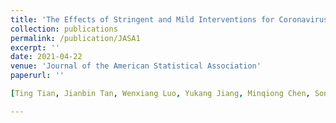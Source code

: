 ```yaml
---
title: 'The Effects of Stringent and Mild Interventions for Coronavirus Pandemic'
collection: publications
permalink: /publication/JASA1
excerpt: ''
date: 2021-04-22
venue: 'Journal of the American Statistical Association'
paperurl: ''

[Ting Tian, Jianbin Tan, Wenxiang Luo, Yukang Jiang, Minqiong Chen, Songpan Yang, Canhong Wen, Wenliang Pan & Xueqin Wang (2021), The Effects of Stringent and Mild Interventions for Coronavirus Pandemic, $\textit{Journal of the American Statistical Association}$, 116:534, 481-491 (*$\mathbf{joint\ first\ authorship}$).](https://cogentoa.tandfonline.com/doi/abs/10.1080/01621459.2021.1897015?journalCode=uasa20)

---
```


